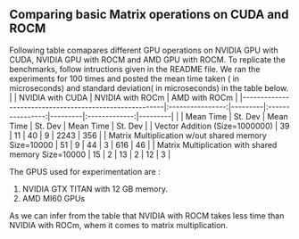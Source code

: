 ## Comparing basic Matrix operations on CUDA and ROCM
Following table comapares different GPU operations on NVIDIA GPU with CUDA, NVIDIA GPU with ROCM and AMD GPU with ROCM.
To replicate the benchmarks, follow intructions given in the README file. We ran the experiments for 100 times and posted the mean time taken ( in microseconds) and standard deviation( in microseconds) in the table below.
|                                                        |      NVIDIA with CUDA      |       NVIDIA with ROCm     |      AMD with ROCm      |
|--------------------------------------------------------|:----------------:|---------|:----------------:|---------|:-------------:|---------|
|                                                        |     Mean Time    | St. Dev |     Mean Time    | St. Dev | Mean Time     | St. Dev |
| Vector Addition (Size=1000000)                         |        39        |    11   |        40        |    9    |      2243     |   356   |
| Matrix Multiplication w/out shared memory   Size=10000 |        51        |    9    |        44        |    3    |      616      |   46    |
| Matrix Multiplication with shared memory    Size=10000 |        15        |    2    |        13        |    2    |       12      |   3     |


The GPUS used for experimentation are :
1. NVIDIA GTX TITAN with 12 GB memory.
2. AMD MI60 GPUs

As we can infer from the table that NVIDIA with ROCM takes less time than NVIDIA with ROCm, whem it comes to matrix multiplication. 



